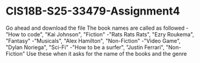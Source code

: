 # CIS18B-S25-33479-Assignment4
Go ahead and download the file
The book names are called as followed
-"How to code", "Kai Johnson", "Fiction"
-"Rats Rats Rats", "Ezry Roukema", "Fantasy"
-"Musicals", "Alex Hamilton", "Non-Fiction"
-"Video Game", "Dylan Noriega", "Sci-Fi"
-"How to be a surfer", "Justin Ferrari", "Non-Fiction"
Use these when it asks for the name of the books and the genre
